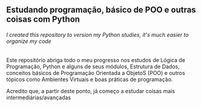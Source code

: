 ## Estudando programação, básico de POO e outras coisas com Python

###### I created this repository to version my Python studies, it's much easier to organize my code

Este repositório abriga todo o meu progresso nos estudos de Lógica de Programação, Python e alguns de 
seus módulos, Estrutura de Dados, conceitos básicos de Programação Orientada a ObjetoS (POO) e outros tópicos 
como Ambientes Virtuais e boas práticas de programação.

Acredito que, a partir deste ponto, já começo a estudar coisas mais intermediárias/avançadas
#
